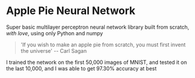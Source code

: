 # Apple Pie Neural Network
Super basic multilayer perceptron neural network library built from scratch, *with love*, using only Python and numpy
>  'If you wish to make an apple pie from scratch, you must first invent the universe' 
> -- Carl Sagan

I trained the network on the first 50,000 images of MNIST, and tested it on the last 10,000, and I was able to get 97.30% accuracy at best
